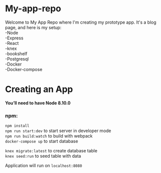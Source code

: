# My-app-repo

Welcome to My App Repo where I'm creating my prototype app.
It's a blog page, and here is my setup:<br>
  -Node<br>
  -Express<br>
  -React<br>
  -knex<br>
  -bookshelf<br>
  -Postgresql<br>
  -Docker<br>
  -Docker-compose<br>
  
  
# Creating an App
<strong> You’ll need to have Node 8.10.0 </strong> <br>
  
  <h3>npm:</h3>
  
  `npm install`<br> 
  `npm run start:dev` to start server in developer mode<br>
  `npm run build:watch` to build with webpack<br>
  `docker-compose up` to start database<br>
  
  `knex migrate:latest` to create database table<br>
  `knex seed:run` to seed table with data<br>

Application will run on `localhost:8080`
